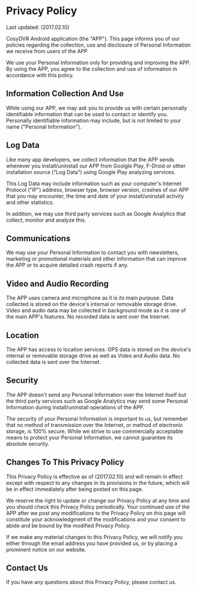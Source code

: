 Privacy Policy
==============

Last updated: (2017.02.10)

CosyDVR Android application (the "APP"). This page informs you of our policies regarding the collection, use and disclosure of Personal Information we receive from users of the APP.

We use your Personal Information only for providing and improving the APP. By using the APP, you agree to the collection and use of information in accordance with this policy.

Information Collection And Use
------------------------------

While using our APP, we may ask you to provide us with certain personally identifiable information that can be used to contact or identify you. Personally identifiable information may include, but is not limited to your name ("Personal Information").

Log Data
--------

Like many app developers, we collect information that the APP sends whenever you install/uninstall our APP from Goolgle Play, F-Droid or other installation source ("Log Data") using Google Play analyzing services.

This Log Data may include information such as your computer's Internet Protocol ("IP") address, browser type, browser version, crashes of our APP that you may encounter, the time and date of your install/uninstall activity and other statistics.

In addition, we may use third party services such as Google Analytics that collect, monitor and analyze this.

Communications
--------------

We may use your Personal Information to contact you with newsletters, marketing or promotional materials and other information that can improve the APP or to acquire detailed crash reports if any.

Video and Audio Recording
--------------------------

The APP uses camera and microphone as it is its main purpuse. Data collected is stored on the device's internal or removable storage drive. Video and audio data may be collected in background mode as it is one of the main APP's features. No recorded data is sent over the Internet.

Location
--------

The APP has access to location services. GPS data is stored on the device's internal or removable storage drive as well as Video and Audio data. No collected data is sent over the Internet.

Security
--------

The APP doesn't send any Personal Information over the Internet itself but the third party services such as Google Analytics may send some Personal Information during install/uninstall operations of the APP.

The security of your Personal Information is important to us, but remember that no method of transmission over the Internet, or method of electronic storage, is 100% secure. While we strive to use commercially acceptable means to protect your Personal Information, we cannot guarantee its absolute security.

Changes To This Privacy Policy
------------------------------

This Privacy Policy is effective as of (2017.02.10) and will remain in effect except with respect to any changes in its provisions in the future, which will be in effect immediately after being posted on this page.

We reserve the right to update or change our Privacy Policy at any time and you should check this Privacy Policy periodically. Your continued use of the APP after we post any modifications to the Privacy Policy on this page will constitute your acknowledgment of the modifications and your consent to abide and be bound by the modified Privacy Policy.

If we make any material changes to this Privacy Policy, we will notify you either through the email address you have provided us, or by placing a prominent notice on our website.

Contact Us
----------

If you have any questions about this Privacy Policy, please contact us.


